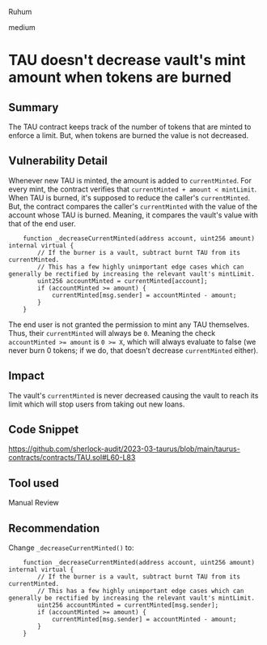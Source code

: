 Ruhum

medium

# TAU doesn't decrease vault's mint amount when tokens are burned

## Summary
The TAU contract keeps track of the number of tokens that are minted to enforce a limit. But, when tokens are burned the value is not decreased.

## Vulnerability Detail
Whenever new TAU is minted, the amount is added to `currentMinted`. For every mint, the contract verifies that `currentMinted + amount < mintLimit`. When TAU is burned, it's supposed to reduce the caller's `currentMinted`. But, the contract compares the caller's `currentMinted` with the value of the account whose TAU is burned. Meaning, it compares the vault's value with that of the end user. 

```sol
    function _decreaseCurrentMinted(address account, uint256 amount) internal virtual {
        // If the burner is a vault, subtract burnt TAU from its currentMinted.
        // This has a few highly unimportant edge cases which can generally be rectified by increasing the relevant vault's mintLimit.
        uint256 accountMinted = currentMinted[account];
        if (accountMinted >= amount) {
            currentMinted[msg.sender] = accountMinted - amount;
        }
    }
```

The end user is not granted the permission to mint any TAU themselves. Thus, their `currentMinted` will always be `0`. Meaning the check `accountMinted >= amount` is `0 >= X`, which will always evaluate to false (we never burn 0 tokens; if we do, that doesn't decrease `currentMinted` either).

## Impact
The vault's `currentMinted` is never decreased causing the vault to reach its limit which will stop users from taking out new loans.

## Code Snippet
https://github.com/sherlock-audit/2023-03-taurus/blob/main/taurus-contracts/contracts/TAU.sol#L60-L83

## Tool used

Manual Review

## Recommendation
Change `_decreaseCurrentMinted()` to:
```sol
    function _decreaseCurrentMinted(address account, uint256 amount) internal virtual {
        // If the burner is a vault, subtract burnt TAU from its currentMinted.
        // This has a few highly unimportant edge cases which can generally be rectified by increasing the relevant vault's mintLimit.
        uint256 accountMinted = currentMinted[msg.sender];
        if (accountMinted >= amount) {
            currentMinted[msg.sender] = accountMinted - amount;
        }
    }
```
